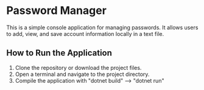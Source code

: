 # Password Manager

This is a simple console application for managing passwords. It allows users to add, view, and save account information locally in a text file.

## How to Run the Application

1. Clone the repository or download the project files.
2. Open a terminal and navigate to the project directory.
3. Compile the application with "dotnet build" --> "dotnet run"